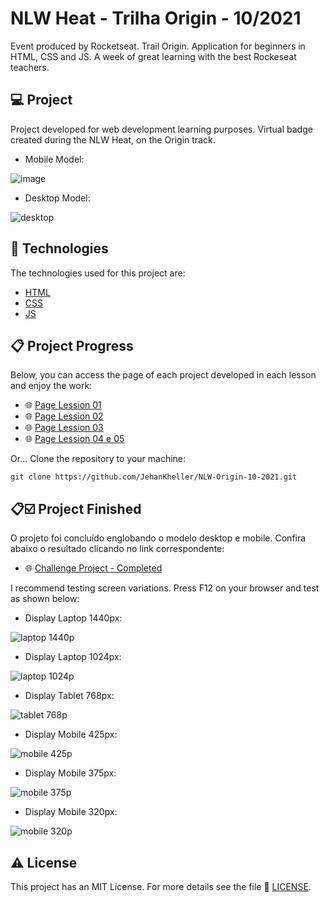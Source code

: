 # NLW Heat - Trilha Origin - 10/2021
Event produced by Rocketseat. Trail Origin.
Application for beginners in HTML, CSS and JS. A week of great learning with the best Rockeseat teachers.

## 💻 Project
Project developed for web development learning purposes. Virtual badge created during the NLW Heat, on the Origin track.

- Mobile Model:

![image](https://user-images.githubusercontent.com/5993224/138517358-ad741af4-9c84-4111-a56f-7f1124d87ef0.png)

- Desktop Model:

![desktop](https://user-images.githubusercontent.com/5993224/138578067-2142fe2a-47f4-4e74-8985-0b6216feb633.PNG)

## 📝 Technologies
The technologies used for this project are:

- [HTML](https://developer.mozilla.org/en-US/docs/Web/HTML)
- [CSS](https://developer.mozilla.org/en-US/docs/Web/CSS)
- [JS](https://developer.mozilla.org/en-US/docs/Web/JavaScript)

## 📋 Project Progress
Below, you can access the page of each project developed in each lesson and enjoy the work:

- 🌐 [Page Lession 01](https://jehankheller.github.io/Rocketseat_NLW-Origin-10-2021/Lession-01/)
- 🌐 [Page Lession 02](https://jehankheller.github.io/Rocketseat_NLW-Origin-10-2021/Lession-02/)
- 🌐 [Page Lession 03](https://jehankheller.github.io/Rocketseat_NLW-Origin-10-2021/Lession-03/)
- 🌐 [Page Lession 04 e 05](https://jehankheller.github.io/Rocketseat_NLW-Origin-10-2021/Lession-04_05/)

Or...
Clone the repository to your machine:
```
git clone https://github.com/JehanKheller/NLW-Origin-10-2021.git
```

## 📋☑️ Project Finished
O projeto foi concluído englobando o modelo desktop e mobile.
Confira abaixo o resultado clicando no link correspondente:

- 🌐 [Challenge Project - Completed](https://jehankheller.github.io/Rocketseat_NLW-Origin-10-2021/Lession-Desafio-Projeto-Final/)

I recommend testing screen variations. Press F12 on your browser and test as shown below:

- Display Laptop 1440px:

![laptop 1440p](https://user-images.githubusercontent.com/5993224/138578409-dab8ab71-b3d5-415d-a7ed-08eafc889b20.PNG)

- Display Laptop 1024px:

![laptop 1024p](https://user-images.githubusercontent.com/5993224/138578452-d776086a-338a-4f68-bb94-637cf4bec8aa.PNG)

- Display Tablet 768px:

![tablet 768p](https://user-images.githubusercontent.com/5993224/138578484-7d7298ac-c1a6-4a8c-93d1-ba34f8ed90d4.PNG)

- Display Mobile 425px:

![mobile 425p](https://user-images.githubusercontent.com/5993224/138578494-58fd5c9b-1a1a-43be-b98a-19221d9e4a53.PNG)

- Display Mobile 375px:

![mobile 375p](https://user-images.githubusercontent.com/5993224/138578505-b0f56ec5-ce10-496e-b075-9263360fed2d.PNG)

- Display Mobile 320px:

![mobile 320p](https://user-images.githubusercontent.com/5993224/138578507-c31ef711-43d0-4ea4-9c87-da324fab0668.PNG)

## ⚠️ License
This project has an MIT License.
For more details see the file 🧾 [LICENSE](https://github.com/JehanKheller/NLW-Origin-10-2021/blob/main/LICENSE.txt).
